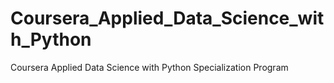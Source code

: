 # Coursera_Applied_Data_Science_with_Python
Coursera Applied Data Science with Python Specialization Program
